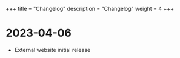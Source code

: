 +++
title = "Changelog"
description = "Changelog"
weight = 4
+++

# 2023-04-06

- External website initial release

